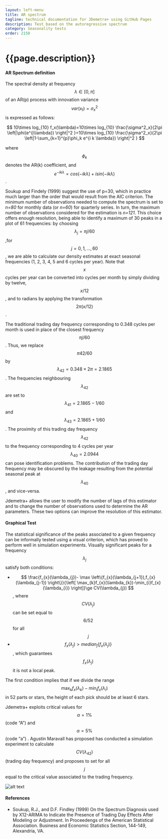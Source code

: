 ```yaml
---
layout: left-menu
title: AR spectrum
tagline: technical documentation for JDemetra+ using GitHub Pages
description: Test based on the autoregressive spectrum
category: Seasonality tests
order: 2150
---
```

# {{page.description}}

####  AR Spectrum definition

The spectral density at frequency $$\lambda \in [0,\pi]$$ of an AR(p) process with innovation variance $$ var(x_{t})=\sigma^2_x $$ is expressed as follows:

$$
 10\times log_{10} f_x(\lambda)=10\times log_{10} \frac{\sigma^2_x}{2\pi \left|\phi(e^{i\lambda}) \right|^2 }=10\times log_{10} \frac{\sigma^2_x}{2\pi \left|1-\sum_{k=1}^{p}\phi_k e^{i k \lambda}) \right|^2 }
$$

where $$ \phi_k $$ denotes the AR(k) coefficient, and $$ e^{-ik\lambda}=cos⁡(-ik\lambda)+i sin⁡(-ik\lambda)$$. 

Soukup and Findely (1999) suggest the use of p=30, which in practice much larger than the order that would result from the AIC criterion. 
The minimum number of observations needed to compute the spectrum is set to *n=80* for monthly data (or *n=60*) for quarterly series. 
In turn, the maximum number of observations considered for the estimation is *n=121*. This choice offers enough resolution, 
being able to identify a maximum of 30 peaks in a plot of 61 frequencies: by choosing $$ \lambda_j=\pi j/60 $$,for $$ j=0,1,…,60 $$, we are able to 
calculate our density estimates at exact seasonal frequencies (1, 2, 3, 4, 5 and 6 cycles per year). Note that $$x$$ cycles per year can be converted 
into cycles per month by simply dividing by twelve, $$x/12$$, and to radians by applying the transformation $$2\pi(x/12)$$.  

The traditional trading day frequency corresponding to 0.348 cycles per month is used in place of the closest frequency  $$\pi j/60$$. Thus, we replace $$\pi 42/60$$ 
by $$\lambda_{42}=0.348\times 2 \pi = 2.1865 $$. The frequencies neighbouring $$ \lambda_{42}$$ are set to  $$ \lambda_{41}= 2.1865-1/60 $$ and $$\lambda_{43}= 2.1865+1/60$$.
The proximity of this trading day frequency $$\lambda_{42}$$ to the frequency corresponding to 4 cycles per year $$\lambda_{40}=2.0944$$  can pose identification problems. 
The contribution of the trading day frequency may be obscured by the leakage resulting from the potential seasonal peak at $$\lambda_{40}$$, and vice-versa. 

Jdemetra+ allows the user to modify the number of lags of this estimator and to change the number of 
observations used to determine the AR parameters. These two options can improve the resolution of this estimator.

####  Graphical Test

The statistical significance of the peaks associated to a given frequency can be informally tested using a visual criterion, which has proved to perform well in 
simulation experiments. Visually significant peaks for a frequency $$\lambda_{j}$$ satisfy both conditions:

- $$ \frac{f_{x}(\lambda_{j})- \max \left\{f_{x}(\lambda_{j+1}),f_{x}(\lambda_{j-1}) \right\}}{\left[ \max_{k}f_{x}(\lambda_{k})-\min_{i}f_{x}(\lambda_{i}) \right]}\ge CV(\lambda_{j}) $$, where 
$$ CV(\lambda_{j})$$  can be set equal to $$6/52 $$ for all $$j$$
- $$ f_{x}(\lambda_{j})> median_{j} \left\{ f_{x}(\lambda_{j}) \right\}$$, which guarantees $$ f_{x}(\lambda_{j}) $$ it is not a local peak.

The first condition implies that if we divide the range $$\max_{k}f_{x}(\lambda_{k})-\min_{i}f_{x}(\lambda_{i})$$ in 52 parts or stars, the height of each pick should be at least 6 stars.

Jdemetra+ exploits critical values for $$ \alpha=1\%$$  (code “A”) and $$ \alpha=5\%$$    (code “a”) . Agustin Maravall has proposed has conducted a 
simulation experiment to calculate $$ CV(\lambda_{42}) $$ (trading day frequency) and proposes to set for all $$j$$ equal 
to the critical value associated to the trading frequency.  

![alt text][spectralResuts]

[spectralResuts]: https://palatej.github.io/pages/stats/tests/seasonality/images/spectral.png "Logo Title Text 1"


####  References

- Soukup, R.J., and D.F. Findley (1999) On the Spectrum Diagnosis used by X12-ARIMA to Indicate the Presence of Trading Day Effects After Modeling or Adjustment. In Proceedengs of the American Statistical Association. Business and Economic Statistics Section, 144-149, Alexandria, VA.
